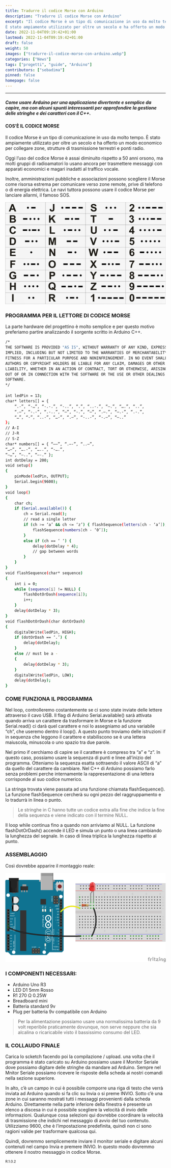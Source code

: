 ```yaml
---
title: Tradurre il codice Morse con Arduino
description: "Tradurre il codice Morse con Arduino"
excerpt: "Il codice Morse è un tipo di comunicazione in uso da molto tempo.
È stato ampiamente utilizzato per oltre un secolo e ha offerto un modo economico per collegare zone, strutture di trasmissione terrestri e ponti radio..."
date: 2022-11-04T09:19:42+01:00
lastmod: 2022-11-04T09:19:42+01:00
draft: false
weight: 50
images: ["tradurre-il-codice-morse-con-arduino.webp"]
categories: ["News"]
tags: ["progetti", "guide", "Arduino"]
contributors: ["sebadima"]
pinned: false
homepage: false
---
```




<hr>

##### Come usare Arduino per una applicazione divertente e semplice da capire, ma con alcuni spunti interessanti per approfondire la gestione delle stringhe e dei caratteri con il C++.

#### COS’È IL CODICE MORSE


Il codice Morse è un tipo di comunicazione in uso da molto tempo.
È stato ampiamente utilizzato per oltre un secolo e ha offerto un modo economico per collegare zone, strutture di trasmissione terrestri e ponti radio.

Oggi l’uso del codice Morse è assai diminuito rispetto a 50 anni orsono, ma molti gruppi di radioamatori lo usano ancora per trasmettere messaggi con apparati economici e magari inadatti al traffico vocale.

Inoltre, amministrazioni pubbliche e associazioni possono scegliere il Morse come risorsa estrema per comunicare verso zone remote, prive di telefono o di energia elettrica. Le navi tuttora possono usare il codice Morse per lanciare allarmi, il famoso SOS.
<br>

<img class ="x" src="images/tradurre-il-codice-morse-con-arduino-img1.jpg" alt="">


### PROGRAMMA PER IL LETTORE DI CODICE MORSE

La parte hardware del progettino è molto semplice e per questo motivo preferiamo partire analizzando il sorgente scritto in Arduino C++.

```bash
/*
THE SOFTWARE IS PROVIDED "AS IS", WITHOUT WARRANTY OF ANY KIND, EXPRESS OR
IMPLIED, INCLUDING BUT NOT LIMITED TO THE WARRANTIES OF MERCHANTABILITY,
FITNESS FOR A PARTICULAR PURPOSE AND NONINFRINGEMENT. IN NO EVENT SHALL THE
AUTHORS OR COPYRIGHT HOLDERS BE LIABLE FOR ANY CLAIM, DAMAGES OR OTHER
LIABILITY, WHETHER IN AN ACTION OF CONTRACT, TORT OR OTHERWISE, ARISING FROM,
OUT OF OR IN CONNECTION WITH THE SOFTWARE OR THE USE OR OTHER DEALINGS IN THE
SOFTWARE.
*/

int ledPin = 13;
char* letters[] = {
    “.-”, “-…”, “-.-.”, “-..”, “.”, “..-.”, “–.”, “….”, “..”,
    “.—”, “-.-”, “.-..”, “–”, “-.”, “—”, “.–.”, “–.-”, “.-.”,
    “…”, “-”, “..-”, “…-”, “.–”, “-..-”, “-.–”, “–..”
};
// A-I
// J-R
// S-Z
char* numbers[] = { “—–”, “.—-”, “..—”,
“…–”, “….-”, “…..”, “-….”,
“–…”, “—..”, “—-.” };
int dotDelay = 200;
void setup()
{
    pinMode(ledPin, OUTPUT);
    Serial.begin(9600);
}
void loop()
{
    char ch;
    if (Serial.available()) {
        ch = Serial.read();
        // read a single letter
        if (ch >= ‘a’ && ch <= ‘z’) { flashSequence(letters[ch - ‘a’]); } else if (ch >= ‘A’ && ch <= ‘Z’) { flashSequence(letters[ch - ‘A’]); } else if (ch >= ‘0’ && ch <= ‘9’) {
            flashSequence(numbers[ch - ‘0’]);
        }
        else if (ch == ‘ ‘) {
            delay(dotDelay * 4);
            // gap between words
        }
    }
}
void flashSequence(char* sequence)
{
    int i = 0;
    while (sequence[i] != NULL) {
        flashDotOrDash(sequence[i]);
        i++;
    }
    delay(dotDelay * 3);
}
void flashDotOrDash(char dotOrDash)
{
    digitalWrite(ledPin, HIGH);
    if (dotOrDash == ‘.’) {
        delay(dotDelay);
    }
    else // must be a -
    {
        delay(dotDelay * 3);
    }
    digitalWrite(ledPin, LOW);
    delay(dotDelay);
}
```


### COME FUNZIONA IL PROGRAMMA

Nel loop, controlleremo costantemente se ci sono state inviate delle lettere attraverso il cavo USB. Il flag di Arduino Serial.available() sarà attivata quando arriva un carattere da trasformare in Morse e la funzione Serial.read() ci darà quel carattere e noi lo assegniamo ad una variabile “ch”, che useremo dentro il loop(). A questo punto troviamo delle istruzioni if in sequenza che leggono il carattere e stabiliscono se è una lettera maiuscola, minuscola o uno spazio tra due parole.

Nel primo if cerchiamo di capire se il carattere è compreso tra “a” e “z”. In questo caso, possiamo usare la sequenza di punti e linee all’inizio del programma. Otteniamo la sequenza esatta sottraendo il valore ASCII di “a” da quello del carattere da cambiare. Nel C++ di Arduino possiamo farlo senza problemi perche internamente la rappresentazione di una lettera corrisponde al suo codice numerico.

La stringa trovata viene passata ad una funzione chiamata flashSequence(). La funzione flashSequence cercherà su ogni pezzo del raggruppamento e lo tradurrà in linea o punto.

> Le stringhe in C hanno tutte un codice extra alla fine che indice la fine della sequenza e viene indicato con il termine NULL.

Il loop while continua fino a quando non arriviamo al NULL. La funzione flashDotOrDash() accende il LED e simula un punto o una linea cambiando la lunghezza del segnale. In caso di linea triplica la lunghezza rispetto al punto.


### ASSEMBLAGGIO

Così dovrebbe apparire il montaggio reale:


<img class ="x" src="images/tradurre-il-codice-morse-con-arduino-img3.png" alt="">

### I COMPONENTI NECESSARI:

- Arduino Uno R3
- LED D1 5mm Rosso
- R1 270 Ω 0.25W
- Breadboard mini
- Batteria standard 9v
- Plug per batteria 9v compatibile con Arduino

> Per la alimentazione possiamo usare una normalissima batteria da 9 volt reperibile praticamente dovunque, non serve neppure che sia alcalina o ricaricabile visto il bassissimo consumo del LED.


### IL COLLAUDO FINALE

Carica lo scketch facendo poi la compilazione / upload. una volta che il programma è stato caricato su Arduino possiamo usare il Monitor Seriale dove possiamo digitare delle stringhe da mandare ad Arduino. Sempre nel Mnitor Seriale possiamo ricevere le risposte della scheda ai nostri comandi nella sezione superiore.

In alto, c’è un campo in cui è possibile comporre una riga di testo che verrà inviata ad Arduino quando si fa clic su Invia o si preme INVIO. Sotto c’è una zone in cui saranno mostrati tutti i messaggi provenienti dalla scheda Arduino. Direttamente nella parte inferiore della finestra è presente un elenco a discesa in cui è possibile scegliere la velocità di invio delle informazioni. Qualunque cosa selezioni qui dovrebbe coordinare la velocità di trasmissione che indichi nel messaggio di avvio del tuo contenuto. Utilizziamo 9600, che è l’impostazione predefinita, quindi non ci sono ragioni valide per trasformare qualcosa qui. 

Quindi, dovremmo semplicemente inviare il monitor seriale e digitare alcuni contenuti nel campo Invia e premere INVIO. In questo modo dovremmo ottenere il nostro messaggio in codice Morse.


<p style="font-size: 11px;">R.1.0.2</p